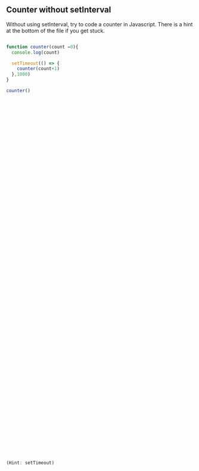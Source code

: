 ## Counter without setInterval

Without using setInterval, try to code a counter in Javascript. There is a hint at the bottom of the file if you get stuck.

```javascript

function counter(count =0){
  console.log(count)

  setTimeout(() => {
    counter(count+1)
  },1000)
}

counter()






































































(Hint: setTimeout)